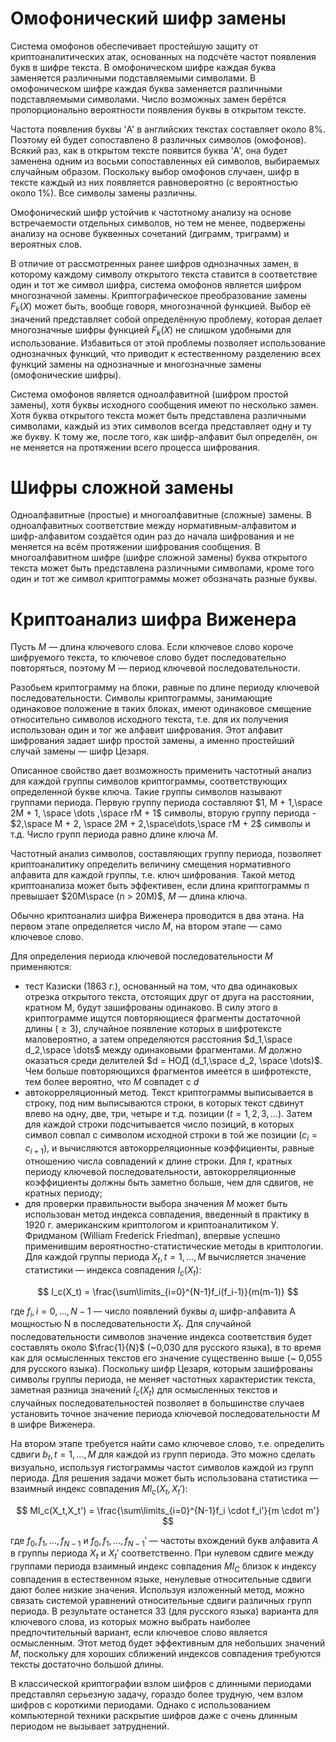 # Омофонический шифр замены

Система омофонов обеспечивает простейшую защиту от криптоаналитических атак, основанных на подсчёте частот появления букв в шифре текста. В омофоническом шифре каждая буква заменяется различными подставляемыми символами. В омофоническом шифре каждая буква заменяется различными подставляемыми символами. Число возможных замен берётся пропорционально вероятности появления буквы в открытом тексте.

Частота появления буквы 'A' в английских текстах составляет около 8%. Поэтому ей будет сопоставлено 8 различных символов (омофонов). Всякий раз, как в открытом тексте появится буква 'A', она будет заменена одним из восьми сопоставленных ей символов, выбираемых случайным образом. Поскольку выбор омофонов случаен, шифр в тексте каждый из них появляется равновероятно (с вероятностью около 1%). Все символы замены различны.

Омофонический шифр устойчив к частотному анализу на основе встречаемости отдельных символов, но тем не менее, подвержены анализу на основе буквенных сочетаний (диграмм, триграмм) и вероятных слов.

В отличие от рассмотренных ранее шифров однозначных замен, в которому каждому символу открытого текста ставится в соответствие один и тот же символ шифра, система омофонов является шифром многозначной замены. Криптографическое преобразование замены $F_k(X)$ может быть, вообще говоря, многозначной функцией. Выбор её значений представляет собой определённую проблему, которая делает многозначные шифры функцией $F_k(X)$ не слишком удобными для использование. Избавиться от этой проблемы позволяет использование однозначных функций, что приводит к естественному разделению всех функций замены на однозначные и многозначные замены (омофонические шифры).

Система омофонов является одноалфавитной (шифром простой замены), хотя буквы исходного сообщения имеют по несколько замен. Хотя буква открытого текста может быть представлена различными символами, каждый из этих символов всегда представляет одну и ту же букву. К тому же, после того, как шифр-алфавит был определён, он не меняется на протяжении всего процесса шифрования.

# Шифры сложной замены

Одноалфавитные (простые) и многоалфавитные (сложные) замены. В одноалфавитных соответствие между нормативным-алфавитом и шифр-алфавитом создаётся один раз до начала шифрования и не меняется на всём протяжении шифрования сообщения. В многоалфавитном шифре (шифре сложной замены) буква открытого текста может быть представлена различными символами, кроме того один и тот же символ криптограммы может обозначать разные буквы.

# Криптоанализ шифра Виженера

Пусть $М$ — длина ключевого слова. Если ключевое слово короче шифруемого текста, то ключевое слово будет последовательно повторяться, поэтому М — период ключевой последовательности.

Разобьем криптограмму на блоки, равные по длине периоду ключевой последовательности. Символы криптограммы, занимающие одинаковое положение в таких блоках, имеют одинаковое смещение относительно символов исходного текста, т.е. для их получения использован один и тог же алфавит шифрования. Этот алфавит шифрования задает шифр простой замены, а именно простейший случай замены — шифр Цезаря.

Описанное свойство дает возможность применить частотный анализ для каждой группы символов криптограммы, соответствующих определенной букве ключа. Такие группы символов называют группами периода. Первую группу периода составляют $1, М + 1,\space 2М + 1, \space \dots ,\space rM + 1$ символы, вторую группу периода - $2,\space М + 2, \space 2М + 2,\space\dots,\space гМ + 2$ символы и т.д. Число групп периода равно длине ключа $М$.

Частотный анализ символов, составляющих группу периода, позволяет криптоаналитику определить величину смещения нормативного алфавита для каждой группы, т.е. ключ шифрования. Такой метод криптоанализа может быть эффективен, если длина криптограммы п превышает $20М\space (n > 20М)$, $М$ — длина ключа.

Обычно криптоанализ шифра Виженера проводится в два этана. На первом этапе определяется число $М$, на втором этапе — само ключевое слово.

Для определения периода ключевой последовательности $М$ применяются:

- тест Казиски (1863 г.), основанный на том, что два одинаковых отрезка открытого текста, отстоящих друг от друга на расстоянии, кратном М, будут зашифрованы одинаково. В силу этого в криптограмме ищутся повторяющиеся фрагменты достаточной длины ($\ge 3$), случайное появление которых в шифротексте маловероятно, а затем определяются расстояния $d_1,\space d_2,\space \dots$ между одинаковыми фрагментами. $М$ должно оказаться среди делителей $d = НОД (d_1,\space d_2, \space \dots)$. Чем больше повторяющихся фрагментов имеется в шифротексте, тем более вероятно, что $М$ совпадет с $d$
- автокорреляционный метод. Текст криптограммы выписывается в строку, под ним выписываются строки, в которых текст сдвинут влево на одну, две, три, четыре и т.д. позиции ($t = 1,2,3,\dots$). Затем для каждой строки подсчитывается число позиций, в которых символ совпал с символом исходной строки в той же позиции ($с_i = с_{i+1}$), и вычисляются автокорреляционные коэффициенты, равные отношению числа совпадений к длине строки. Для $t$, кратных периоду ключевой последовательности, автокорреляционные коэффициенты должны быть заметно больше, чем для сдвигов, не кратных периоду;
- для проверки правильности выбора значения $М$ может быть использован метод индекса совпадения, введенный в практику в 1920 г. американским криптологом и криптоаналитиком У. Фридманом (William Frederick Friedman), впервые успешно применившим вероятностно-статистические методы в криптологии. Для каждой группы периода $X_t,t=1,\dots ,M$ вычисляется значение статистики — индекса совпадения $I_c(X_t)$:

$$
I_c(X_t) = \frac{\sum\limits_{i=0}^{N-1}f_i(f_i-1)}{m(m-1)}
$$

где $f_i, i = 0,\dots ,N - 1$ — число появлений буквы $а_i$ шифр-алфавита А мощностью N в последовательности $X_t$. Для случайной последовательности символов значение индекса соответствия будет составлять около $\frac{1}{N}$ (~0,030 для русского языка), в то время как для осмысленных текстов его значение существенно выше (~ 0,055 для русского языка). Поскольку шифр Цезаря, которым зашифрованы символы группы периода, не меняет частотных характеристик текста, заметная разница значений $I_c(X_t)$ для осмысленных текстов и случайных последовательностей позволяет в большинстве случаев установить точное значение периода ключевой последовательности $М$ в шифре Виженера.

На втором этапе требуется найти само ключевое слово, т.е. определить сдвиги $b_t,t= 1,\dots, М$ для каждой из групп периода. Это можно сделать визуально, используя гистограммы частот символов каждой из групп периода. Для решения задачи может быть использована статистика — взаимный индекс совпадения $MI_c(X_t,X_t')$:

$$
MI_c(X_t,X_t') = \frac{\sum\limits_{i=0}^{N-1}f_i \cdot f_i'}{m \cdot m'}
$$

где $f_0,f_1,\dots,f_{N-1}$ и $f_0,f_1,\dots,f_{N-1}'$ — частоты вхождений букв алфавита $А$ в группы периода $X_t$ и $X_t'$ соответственно. При нулевом сдвиге между группами периода взаимный индекс совпадения $МI_С$ близок к индексу совпадения в естественном языке, ненулевые относительные сдвиги дают более низкие значения. Используя изложенный метод, можно связать системой уравнений относительные сдвиги различных групп периода. В результате останется 33 (для русского языка) варианта для ключевого слова, из которых можно выбрать наиболее предпочтительный вариант, если ключевое слово является осмысленным. Этот метод будет эффективным для небольших значений $М$, поскольку для хороших сближений индексов совпадения требуются тексты достаточно большой длины.

В классической криптографии взлом шифров с длинными периодами представлял серьезную задачу, гораздо более трудную, чем взлом шифров с короткими периодами. Однако с использованием компьютерной техники раскрытие шифров даже с очень длинным периодом не вызывает затруднений.

